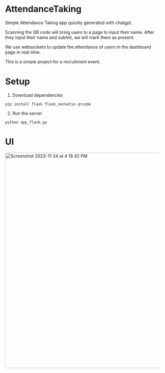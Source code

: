 # AttendanceTaking

Simple Attendance Taking app quickly generated with chatgpt.

Scanning the QR code will bring users to a page to input their name.
After they input their name and submit, we will mark them as present.

We use websockets to update the attendance of users in the dashboard page in real-time.

This is a simple project for a recruitment event.

# Setup

1. Download dependencies

```
pip install flask flask_socketio qrcode
```

2. Run the server

```
python app_flask.py
```

# UI
<img width="701" alt="Screenshot 2023-11-24 at 4 18 42 PM" src="https://github.com/bengit96/AttendanceTaking/assets/47444881/013bb709-b797-4881-a4f0-13fadedab219">
